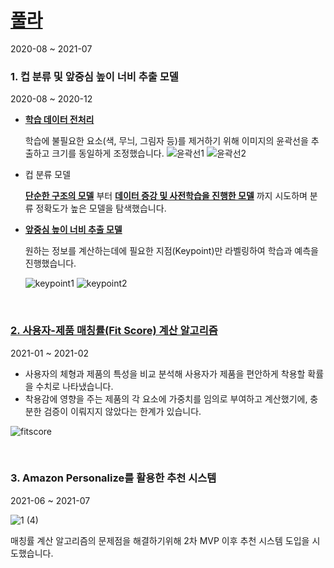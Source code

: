 # [풀라](https://poola.co.kr/)
2020-08 ~ 2021-07

### 1. 컵 분류 및 앞중심 높이 너비 추출 모델
2020-08 ~ 2020-12

- **[학습 데이터 전처리](https://github.com/sonsoowon/poola-ai/blob/master/Image_Preprocess.ipynb)**

  학습에 불필요한 요소(색, 무늬, 그림자 등)를 제거하기 위해 이미지의 윤곽선을 추출하고 크기를 동일하게 조정했습니다.
  ![윤곽선1](https://user-images.githubusercontent.com/55790232/195974520-1c3ef7d8-4666-413e-a200-0b6e1fd50559.png)
  ![윤곽선2](https://user-images.githubusercontent.com/55790232/195974517-94ce7220-2f59-4636-ae6c-76d0b956075f.png)
  
- 컵 분류 모델

  **[단순한 구조의 모델](https://github.com/sonsoowon/poola-ai/blob/master/Simple_Cup_Classification.ipynb)** 부터 **[데이터 증강 및 사전학습을 진행한 모델](https://github.com/sonsoowon/poola-ai/blob/master/Complex_Cup_Classification.ipynb)** 까지 시도하며 분류 정확도가 높은 모델을 탐색했습니다.

- **[앞중심 높이 너비 추출 모델](https://github.com/sonsoowon/poola-ai/blob/master/Keypoint_Prediction.ipynb)**

  원하는 정보를 계산하는데에 필요한 지점(Keypoint)만 라벨링하여 학습과 예측을 진행했습니다.
  
  ![keypoint1](https://user-images.githubusercontent.com/55790232/195974522-641f281f-6289-4f13-bde3-70566d4ba732.png)
  ![keypoint2](https://user-images.githubusercontent.com/55790232/195974524-c79d3e21-ed0c-4fd5-810b-c541939f63dc.png)

<br/>

### [2. 사용자-제품 매칭률(Fit Score) 계산 알고리즘](https://github.com/sonsoowon/poola-ai/blob/master/Fit_Score_Algorithm.ipynb)
2021-01 ~ 2021-02

- 사용자의 체형과 제품의 특성을 비교 분석해 사용자가 제품을 편안하게 착용할 확률을 수치로 나타냈습니다.
- 착용감에 영향을 주는 제품의 각 요소에 가중치를 임의로 부여하고 계산했기에, 충분한 검증이 이뤄지지 않았다는 한계가 있습니다.

![fitscore](https://user-images.githubusercontent.com/55790232/195974799-6c9ffbe5-39b5-418a-896c-232d90d0df03.png)

<br/>

### 3. Amazon Personalize를 활용한 추천 시스템
2021-06 ~ 2021-07

![1 (4)](https://user-images.githubusercontent.com/55790232/195975800-5083b709-206d-4907-a77c-1a9cfa2b7941.png)

매칭률 계산 알고리즘의 문제점을 해결하기위해 2차 MVP 이후 추천 시스템 도입을 시도했습니다.
